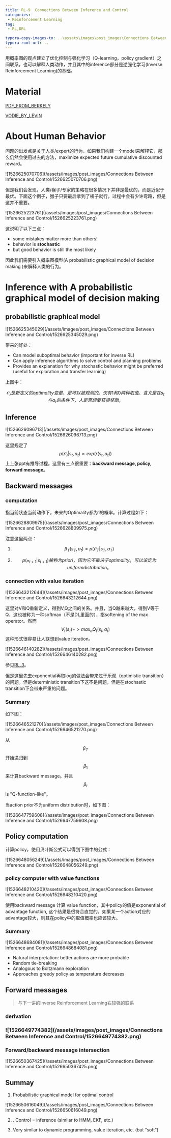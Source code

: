 ```yaml
---
title: RL-9  Connections Between Inference and Control
categories:
 - Reinforcement Learning
tag:
 - RL,DRL

typora-copy-images-to: ..\assets\images\post_images\Connections Between Inference and Control
typora-root-url: ..
---
```


用概率图的观点建立了优化控制与强化学习（Q-learning，policy gradient）之间联系，也可以解释人类动作，并且其中的inference部分是逆强化学习(Inverse Reinforcement Learning)的基础。

# Material

[PDF_FROM_BERKELY](http://rll.berkeley.edu/deeprlcourse/f17docs/lecture_11_control_and_inference.pdf)

[VODIE_BY_LEVIN](https://www.bilibili.com/video/av20957290/?p=12)

# About Human Behavior

问题的出发点是关于人类/expert的行为，如果我们构建一个model来解释它，那么仍然会使用过去的方法，maximize expected future cumulative discounted reward。

![1526625070706](/assets/images/post_images/Connections Between Inference and Control/1526625070706.png)

但是我们会发现，人类/猴子/专家的策略在很多情况下并非是最优的，而是近似于最优。下面这个例子，猴子只要最后拿到了橘子就行，过程中会有少许弯路，但是这并不重要。

![1526625223761](/assets/images/post_images/Connections Between Inference and Control/1526625223761.png)

这说明了以下三点：

* some mistakes matter more than others!
* behavior is **stochastic** 
* but good behavior is still the most likely 

因此我们需要引入概率图模型(A probabilistic graphical model of decision making )来解释人类的行为。

# Inference with A probabilistic graphical model of decision making 

## probabilistic graphical model

![1526625345029](/assets/images/post_images/Connections Between Inference and Control/1526625345029.png)

带来的好处：

* Can model suboptimal behavior (important for inverse RL) 
* Can apply inference algorithms to solve control and planning problems
* Provides an explanation for why stochastic behavior might be preferred (useful for exploration and transfer learning) 

上图中：

$$
\mathcal{O_t}是新定义的optimality变量，是可以被观测的。仅有1和0两种取值。含义是在s_t与a_t的条件下，人是否想要获得奖励。
$$

## Inference

![1526626096713](/assets/images/post_images/Connections Between Inference and Control/1526626096713.png)

这里规定了
$$
p(\mathcal{O_t}|s_t,a_t)\propto exp(r(s_t, a_t))
$$
上上张ppt有推导过程。这里有三点很重要：**backward message, policy, forward message**。

## Backward messages 

### computation

指当前状态当前动作下，未来的Optimality都为1的概率。计算过程如下：

![1526628809975](/assets/images/post_images/Connections Between Inference and Control/1526628809975.png)

注意这里两点：

1. $$
   \beta_T(s_T,a_t)=p(\mathcal{O}_{T}|s_T,a_T)
   $$

2. $$
   p(\mathcal{a}_{t+1}|s_{t+1})被称为priori，因为它不取决于optimality。可以设定为uniform distribution。
   $$




### connection with value iteration

![1526643212644](/assets/images/post_images/Connections Between Inference and Control/1526643212644.png)

这里对V和Q重新定义，得到V,Q之间的关系。并且，当Q越来越大，得到V等于Q，这也被称为一种softmax（不是DL里面的），指softening of the max operator。然而
$$
V_t(s_t)->max_aQ_t(s_t,a_t)
$$
这种形式很容易让人联想到value iteration。

![1526646140282](/assets/images/post_images/Connections Between Inference and Control/1526646140282.png)

参见[RL_3](https://rebornhugo.github.io/reinforcement%20learning/2018/03/04/Planning-by-Dynamic-Programming/#value-iteration)。

但是这里先去exponential再取log的做法会带来过于乐观（optimistic transition）的问题。但是deterministic transition下这不是问题，但是在stochastic transition下会带来严重的问题。

### Summary

如下图：

![1526646521270](/assets/images/post_images/Connections Between Inference and Control/1526646521270.png)

从$$\beta_T$$开始递归到$$\beta_1$$来计算backward message。并且$$\beta_t$$ is "Q-function-like"。

当action prior不为uniform distribution时，如下图：

![1526647759608](/assets/images/post_images/Connections Between Inference and Control/1526647759608.png)

## Policy computation 

计算policy，使用贝叶斯公式可以得到下图中的公式：

![1526648056249](/assets/images/post_images/Connections Between Inference and Control/1526648056249.png)

### policy computer with value functions

![1526648210420](/assets/images/post_images/Connections Between Inference and Control/1526648210420.png)

使用backward message 计算 value function，其中policy的值是exponential of advantage function, 这个结果是很符合直觉的。如果某一个action对应的advantage较大，则其在policy中的取值概率也应该较大。

### Summary

![1526648684081](/assets/images/post_images/Connections Between Inference and Control/1526648684081.png)

* Natural interpretation: better actions are more probable 
* Random tie-breaking
* Analogous to Boltzmann exploration 
* Approaches greedy policy as temperature decreases 

## Forward messages

> 与下一讲的Inverse Reinforcement Learning右较强的联系

### derivation

### ![1526649774382](/assets/images/post_images/Connections Between Inference and Control/1526649774382.png)

### Forward/backward message intersection 

![1526650367425](/assets/images/post_images/Connections Between Inference and Control/1526650367425.png)

## Summay

1.  Probabilistic graphical model for optimal control 

   ![1526650616049](/assets/images/post_images/Connections Between Inference and Control/1526650616049.png)

2. . Control = inference (similar to HMM, EKF, etc.) 

3. Very similar to dynamic programming, value iteration, etc. (but “soft”) 


